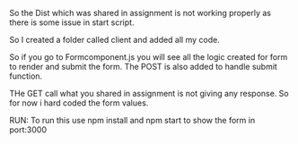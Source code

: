 So the Dist which was shared in assignment is not working properly as there is some issue in start script.

So I created a folder called client and added all my code.

So if you go to Formcomponent.js you will see all the logic created for form to render and submit the form. The POST is also added to handle submit function.

THe GET call what you shared in assignment is not giving any response. So for now i hard coded the form values.

RUN: To run this use npm install and npm start to show the form in port:3000

